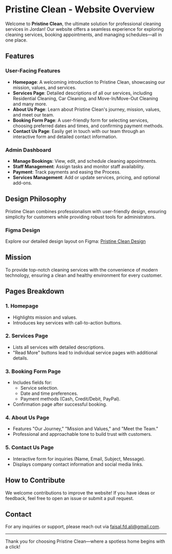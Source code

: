 # Pristine Clean - Website Overview

Welcome to **Pristine Clean**, the ultimate solution for professional cleaning services in Jordan! Our website offers a seamless experience for exploring cleaning services, booking appointments, and managing schedules—all in one place.

## Features

### User-Facing Features
- **Homepage**: A welcoming introduction to Pristine Clean, showcasing our mission, values, and services.  
- **Services Page**: Detailed descriptions of all our services, including Residential Cleaning, Car Cleaning, and Move-In/Move-Out Cleaning and many more.  
- **About Us Page**: Learn about Pristine Clean's journey, mission, values, and meet our team.  
- **Booking Form Page**: A user-friendly form for selecting services, choosing preferred dates and times, and confirming payment methods.  
- **Contact Us Page**: Easily get in touch with our team through an interactive form and detailed contact information.  

### Admin Dashboard
- **Manage Bookings**: View, edit, and schedule cleaning appointments.  
- **Staff Management**: Assign tasks and monitor staff availability.  
- **Payment**: Track payments and easing the Process.  
- **Services Management**: Add or update services, pricing, and optional add-ons.  

## Design Philosophy
Pristine Clean combines professionalism with user-friendly design, ensuring simplicity for customers while providing robust tools for administrators.

### Figma Design
Explore our detailed design layout on Figma: [Pristine Clean Design](https://www.figma.com/design/ZNKLMt1qUOzwvyiIZhZM7v/Coffeebean?node-id=58-10999&p=f&t=dj9EgbyA1bPioyov-0)
  
## Mission
To provide top-notch cleaning services with the convenience of modern technology, ensuring a clean and healthy environment for every customer.

## Pages Breakdown
### 1. **Homepage**  
   - Highlights mission and values.  
   - Introduces key services with call-to-action buttons.  

### 2. **Services Page**  
   - Lists all services with detailed descriptions.  
   - "Read More" buttons lead to individual service pages with additional details.  

### 3. **Booking Form Page**  
   - Includes fields for:  
     - Service selection.  
     - Date and time preferences.  
     - Payment methods (Cash, Credit/Debit, PayPal).  
   - Confirmation page after successful booking.  

### 4. **About Us Page**  
   - Features "Our Journey," "Mission and Values," and "Meet the Team."  
   - Professional and approachable tone to build trust with customers.  

### 5. **Contact Us Page**  
   - Interactive form for inquiries (Name, Email, Subject, Message).  
   - Displays company contact information and social media links.  

## How to Contribute
We welcome contributions to improve the website! If you have ideas or feedback, feel free to open an issue or submit a pull request.

## Contact
For any inquiries or support, please reach out via [faisal.fd.ali@gmail.com](faisal.fd.ali@gmail.com).

---
Thank you for choosing Pristine Clean—where a spotless home begins with a click!
